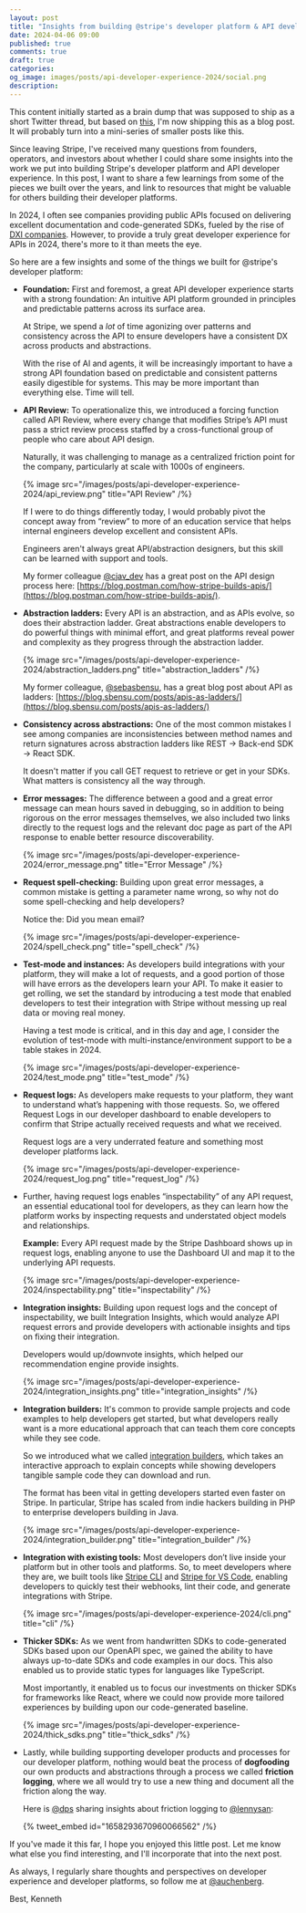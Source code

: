 ```yaml
---
layout: post
title: "Insights from building @stripe's developer platform & API developer experience: Part 1"
date: 2024-04-06 09:00
published: true
comments: true
draft: true
categories:
og_image: images/posts/api-developer-experience-2024/social.png
description:
---
```


This content initially started as a brain dump that was supposed to ship as a short Twitter thread, but based on [this](https://twitter.com/auchenberg/status/1776695008692715627), I'm now shipping this as a blog post. It will probably turn into a mini-series of smaller posts like this.

Since leaving Stripe, I've received many questions from founders, operators, and investors about whether I could share some insights into the work we put into building Stripe's developer platform and API developer experience. In this post, I want to share a few learnings from some of the pieces we built over the years, and link to resources that might be valuable for others building their developer platforms.

In 2024, I often see companies providing public APIs focused on delivering excellent documentation and code-generated SDKs, fueled by the rise of [DXI companies](/post/developer-experience-infrastructure-dxi). However, to provide a truly great developer experience for APIs in 2024, there's more to it than meets the eye.

So here are a few insights and some of the things we built for @stripe's developer platform:

- **Foundation:** First and foremost, a great API developer experience starts with a strong foundation: An intuitive API platform grounded in principles and predictable patterns across its surface area.

  At Stripe, we spend a *lot* of time agonizing over patterns and consistency across the API to ensure developers have a consistent DX across products and abstractions.

  With the rise of AI and agents, it will be increasingly important to have a strong API foundation based on predictable and consistent patterns easily digestible for systems. This may be more important than everything else. Time will tell.

- **API Review:** To operationalize this, we introduced a forcing function called API Review, where every change that modifies Stripe’s API must pass a strict review process staffed by a cross-functional group of people who care about API design.

  Naturally, it was challenging to manage as a centralized friction point for the company, particularly at scale with 1000s of engineers.

  {% image src="/images/posts/api-developer-experience-2024/api_review.png" title="API Review" /%}

  If I were to do things differently today, I would probably pivot the concept away from “review” to more of an education service that helps internal engineers develop excellent and consistent APIs.

  Engineers aren't always great API/abstraction designers, but this skill can be learned with support and tools.

  My former colleague [@cjav_dev](https://twitter.com/cjav_dev/) has a great post on the API design process here: [https://blog.postman.com/how-stripe-builds-apis/](https://blog.postman.com/how-stripe-builds-apis/).

- **Abstraction ladders:** Every API is an abstraction, and as APIs evolve, so does their abstraction ladder. Great abstractions enable developers to do powerful things with minimal effort, and great platforms reveal power and complexity as they progress through the abstraction ladder.

  {% image src="/images/posts/api-developer-experience-2024/abstraction_ladders.png" title="abstraction_ladders" /%}

  My former colleague, [@sebasbensu](https://twitter.com/sebasbensu/), has a great blog post about API as ladders: [https://blog.sbensu.com/posts/apis-as-ladders/](https://blog.sbensu.com/posts/apis-as-ladders/)

- **Consistency across abstractions:** One of the most common mistakes I see among companies are inconsistencies between method names and return signatures across abstraction ladders like REST → Back-end SDK → React SDK.

  It doesn't matter if you call GET request to retrieve or get in your SDKs. What matters is consistency all the way through.

- **Error messages:** The difference between a good and a great error message can mean hours saved in debugging, so in addition to being rigorous on the error messages themselves, we also included two links directly to the request logs and the relevant doc page as part of the API response to enable better resource discoverability.

  {% image src="/images/posts/api-developer-experience-2024/error_message.png" title="Error Message" /%}

- **Request spell-checking:** Building upon great error messages, a common mistake is getting a parameter name wrong, so why not do some spell-checking and help developers?

  Notice the: Did you mean email?

  {% image src="/images/posts/api-developer-experience-2024/spell_check.png" title="spell_check" /%}

- **Test-mode and instances:** As developers build integrations with your platform, they will make a lot of requests, and a good portion of those will have errors as the developers learn your API. To make it easier to get rolling, we set the standard by introducing a test mode that enabled developers to test their integration with Stripe without messing up real data or moving real money.

  Having a test mode is critical, and in this day and age, I consider the evolution of test-mode with multi-instance/environment support to be a table stakes in 2024.

  {% image src="/images/posts/api-developer-experience-2024/test_mode.png" title="test_mode" /%}

- **Request logs:** As developers make requests to your platform, they want to understand what’s happening with those requests. So, we offered Request Logs in our developer dashboard to enable developers to confirm that Stripe actually received requests and what we received.

  Request logs are a very underrated feature and something most developer platforms lack.

  {% image src="/images/posts/api-developer-experience-2024/request_log.png" title="request_log" /%}

- Further, having request logs enables “inspectability” of any API request, an essential educational tool for developers, as they can learn how the platform works by inspecting requests and understated object models and relationships.

  **Example:** Every API request made by the Stripe Dashboard shows up in request logs, enabling anyone to use the Dashboard UI and map it to the underlying API requests.

  {% image src="/images/posts/api-developer-experience-2024/inspectability.png" title="inspectability" /%}

- **Integration insights:** Building upon request logs and the concept of inspectability, we built Integration Insights, which would analyze API request errors and provide developers with actionable insights and tips on fixing their integration.

  Developers would up/downvote insights, which helped our recommendation engine provide insights.

  {% image src="/images/posts/api-developer-experience-2024/integration_insights.png" title="integration_insights" /%}

- **Integration builders:** It's common to provide sample projects and code examples to help developers get started, but what developers really want is a more educational approach that can teach them core concepts while they see code.

  So we introduced what we called [integration builders](https://docs.stripe.com/checkout/quickstart), which takes an interactive approach to explain concepts while showing developers tangible sample code they can download and run.

  The format has been vital in getting developers started even faster on Stripe. In particular, Stripe has scaled from indie hackers building in PHP to enterprise developers building in Java.

  {% image src="/images/posts/api-developer-experience-2024/integration_builder.png" title="integration_builder" /%}

- **Integration with existing tools:** Most developers don’t live inside your platform but in other tools and platforms. So, to meet developers where they are, we built tools like [Stripe CLI](https://stripe.com/blog/stripe-cli) and [Stripe for VS Code](https://stripe.com/blog/stripe-extension-for-vs-code), enabling developers to quickly test their webhooks, lint their code, and generate integrations with Stripe.

  {% image src="/images/posts/api-developer-experience-2024/cli.png" title="cli" /%}

- **Thicker SDKs:** As we went from handwritten SDKs to code-generated SDKs based upon our OpenAPI spec, we gained the ability to have always up-to-date SDKs and code examples in our docs. This also enabled us to provide static types for languages like TypeScript.

  Most importantly, it enabled us to focus our investments on thicker SDKs for frameworks like React, where we could now provide more tailored experiences by building upon our code-generated baseline.

  {% image src="/images/posts/api-developer-experience-2024/thick_sdks.png" title="thick_sdks" /%}

- Lastly, while building supporting developer products and processes for our developer platform, nothing would beat the process of **dogfooding** our own products and abstractions through a process we called **friction logging**, where we all would try to use a new thing and document all the friction along the way.

  Here is [@dps](https://twitter.com/dps) sharing insights about friction logging to [@lennysan](https://twitter.com/lennysan/):

  {% tweet_embed id="1658293670960066562" /%}

If you've made it this far, I hope you enjoyed this little post. Let me know what else you find interesting, and I'll incorporate that into the next post.

As always, I regularly share thoughts and perspectives on developer experience and developer platforms, so follow me at [@auchenberg](https://twitter.com/auchenberg).

Best,
Kenneth
